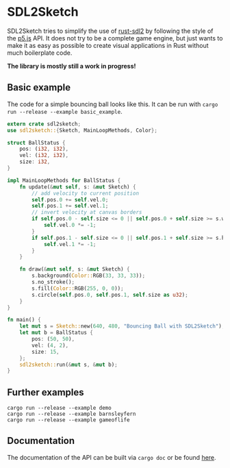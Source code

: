 # SDL2Sketch
SDL2Sketch tries to simplify the use of [rust-sdl2](https://github.com/Rust-SDL2/rust-sdl2) by following the style of the [p5.js](https://p5js.org) API. It does not try to be a complete game engine, but just wants to make it as easy as possible to create visual applications in Rust without much boilerplate code.

**The library is mostly still a work in progress!**

## Basic example
The code for a simple bouncing ball looks like this. It can be run with ```cargo run --release --example basic_example```.
```rust
extern crate sdl2sketch;
use sdl2sketch::{Sketch, MainLoopMethods, Color};

struct BallStatus {
	pos: (i32, i32),
	vel: (i32, i32),
	size: i32,
}

impl MainLoopMethods for BallStatus {
	fn update(&mut self, s: &mut Sketch) {
		// add velocity to current position
		self.pos.0 += self.vel.0;
		self.pos.1 += self.vel.1;
		// invert velocity at canvas borders
		if self.pos.0 - self.size <= 0 || self.pos.0 + self.size >= s.width() {
			self.vel.0 *= -1;
		}
		if self.pos.1 - self.size <= 0 || self.pos.1 + self.size >= s.height() {
			self.vel.1 *= -1;
		}
	}

	fn draw(&mut self, s: &mut Sketch) {
		s.background(Color::RGB(33, 33, 33));
		s.no_stroke();
		s.fill(Color::RGB(255, 0, 0));
		s.circle(self.pos.0, self.pos.1, self.size as u32);
	}
}

fn main() {
	let mut s = Sketch::new(640, 480, "Bouncing Ball with SDL2Sketch");
	let mut b = BallStatus {
		pos: (50, 50),
		vel: (4, 2),
		size: 15,
	};
	sdl2sketch::run(&mut s, &mut b);
}
```

## Further examples
```shell
cargo run --release --example demo
cargo run --release --example barnsleyfern
cargo run --release --example gameoflife
```

## Documentation
The documentation of the API can be built via ```cargo doc``` or be found [here](https://emirpnet.github.io/rustdoc/sdl2sketch/).

